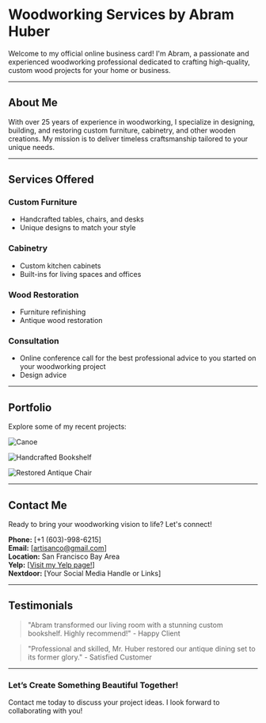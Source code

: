 # Woodworking Services by Abram Huber

Welcome to my official online business card! I'm Abram, a passionate and experienced woodworking professional dedicated to crafting high-quality, custom wood projects for your home or business.

---

## About Me

With over 25 years of experience in woodworking, I specialize in designing, building, and restoring custom furniture, cabinetry, and other wooden creations. My mission is to deliver timeless craftsmanship tailored to your unique needs.

---

## Services Offered

### Custom Furniture
- Handcrafted tables, chairs, and desks
- Unique designs to match your style

### Cabinetry
- Custom kitchen cabinets
- Built-ins for living spaces and offices

### Wood Restoration
- Furniture refinishing
- Antique wood restoration

### Consultation
- Online conference call for the best professional advice to you started on your woodworking project
- Design advice

---

## Portfolio

Explore some of my recent projects:

![Canoe](https://via.placeholder.com/300 "Custom Canoe")

![Handcrafted Bookshelf](https://via.placeholder.com/300 "Handcrafted Bookshelf")

![Restored Antique Chair](https://via.placeholder.com/300 "Restored Antique Chair")

---

## Contact Me

Ready to bring your woodworking vision to life? Let's connect!

**Phone:** [+1 (603)-998-6215]  
**Email:** [artisanco@gmail.com]  
**Location:** San Francisco Bay Area  
**Yelp:** [[Visit my Yelp page!](https://www.yelp.com/biz/ah-artisanal-woodworking-san-jose?osq=AH+artisanal)]  
**Nextdoor:** [Your Social Media Handle or Links]  

---

## Testimonials

> "Abram transformed our living room with a stunning custom bookshelf. Highly recommend!" - Happy Client

> "Professional and skilled, Mr. Huber restored our antique dining set to its former glory." - Satisfied Customer

---

### Let’s Create Something Beautiful Together!

Contact me today to discuss your project ideas. I look forward to collaborating with you!
